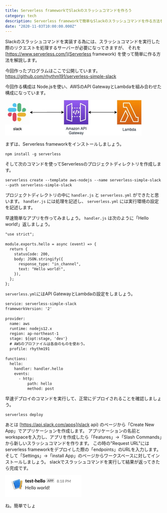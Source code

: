 ```yaml
---
title: Serverless frameworkでSlackのスラッシュコマンドを作ろう
category: tech
description: Serverless frameworkで簡単なSlackのスラッシュコマンドを作る方法を解説します。
date: "2020-11-03T10:00:00.000Z"
---
```


Slackのスラッシュコマンドを実装する為には、スラッシュコマンドを実行した際のリクエストを処理するサーバーが必要になってきますが、
それを [https://www.serverless.com/](Serverless framework) を使って簡単に作る方法を解説します。

今回作ったプログラムはここで公開しています。
https://github.com/rhythm191/serverless-simple-slack

今回作る構成は Node.jsを使い、AWSのAPI GatewayとLambdaを組み合わせた構成になっています。

<img src="./simple-slack-app.jpg" alt="システム構成図" />


まずは、Serverless frameworkをインストールしましょう。

```
npm install -g serverless
```

そして次のコマンドを使ってServerlessのプロジェクトディレクトリを作成します。

```
serverless create --template aws-nodejs --name serverless-simple-slack --path serverless-simple-slack
```

プロジェクトディレクトリの中に `handler.js` と `serverless.yml` ができたと思います。
`handler.js` には処理を記述し、 `serverless.yml` には実行環境の設定を記述します。

早速簡単なアプリを作ってみましょう。
`handler.js` は次のように「Hello world!」返しましょう。

```
"use strict";

module.exports.hello = async (event) => {
  return {
    statusCode: 200,
    body: JSON.stringify({
      response_type: "in_channel",
      text: "Hello world!",
    }),
  };
};

```


`serverless.yml`にはAPI GatewayとLambdaの設定をしましょう。

```
service: serverless-simple-slack
frameworkVersion: '2'

provider:
  name: aws
  runtime: nodejs12.x
  region: ap-northeast-1
  stage: ${opt:stage, 'dev'}
  # AWSのプロファイルは各自のものを使おう。
  profile: rhythm191

functions:
  hello:
    handler: handler.hello
    events:
      - http:
          path: hello
          method: post

```

早速デプロイのコマンドを実行して、正常にデプロイされることを確認しましょう。

```
serverless deploy
```

あとは [https://api.slack.com/apps](slack api) のページから「Create New App」でアプリケーションを作成します。
アプリケーションの名前とworkspaceを入力し、アプリを作成したら「Features」→「Slash Commands」から新しいスラッシュコマンドを作ります。
この時の"Request URL"にはserverless frameworkをデプロイした際の「endpoints」のURLを入力します。
そして「Settings」→「install App」のページからワークスペースに対してインストールしましょう。
slackでスラッシュコマンドを実行して結果が返ってきたら完成です。


<img src="./hello.jpg" alt="Hello world!" />

ね。簡単でしょ